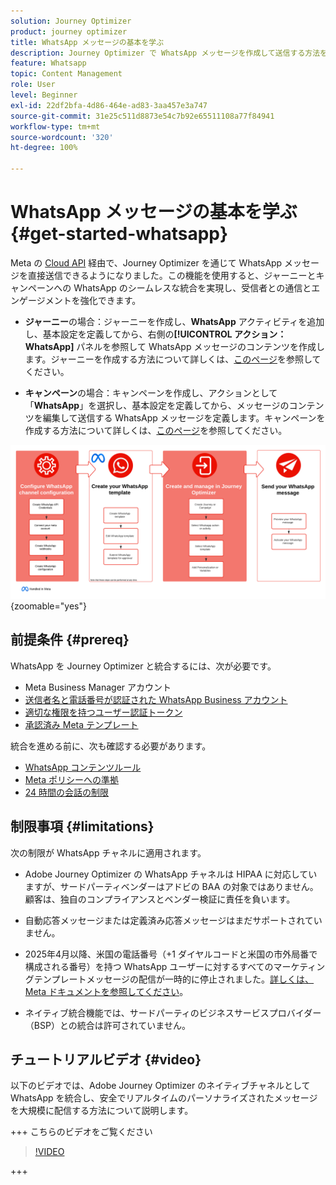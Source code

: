 ```yaml
---
solution: Journey Optimizer
product: journey optimizer
title: WhatsApp メッセージの基本を学ぶ
description: Journey Optimizer で WhatsApp メッセージを作成して送信する方法を学ぶ
feature: Whatsapp
topic: Content Management
role: User
level: Beginner
exl-id: 22df2bfa-4d86-464e-ad83-3aa457e3a747
source-git-commit: 31e25c511d8873e54c7b92e65511108a77f84941
workflow-type: tm+mt
source-wordcount: '320'
ht-degree: 100%

---
```


# WhatsApp メッセージの基本を学ぶ {#get-started-whatsapp}

Meta の [Cloud API](https://developers.facebook.com/docs/whatsapp/cloud-api/) 経由で、Journey Optimizer を通じて WhatsApp メッセージを直接送信できるようになりました。この機能を使用すると、ジャーニーとキャンペーンへの WhatsApp のシームレスな統合を実現し、受信者との通信とエンゲージメントを強化できます。

* **ジャーニー**&#x200B;の場合：ジャーニーを作成し、**WhatsApp** アクティビティを追加し、基本設定を定義してから、右側の&#x200B;**[!UICONTROL アクション：WhatsApp]** パネルを参照して WhatsApp メッセージのコンテンツを作成します。ジャーニーを作成する方法について詳しくは、[このページ](../building-journeys/journey-gs.md)を参照してください。

* **キャンペーン**&#x200B;の場合：キャンペーンを作成し、アクションとして「**WhatsApp**」を選択し、基本設定を定義してから、メッセージのコンテンツを編集して送信する WhatsApp メッセージを定義します。キャンペーンを作成する方法について詳しくは、[このページ](../campaigns/create-campaign.md#configure)を参照してください。

![](assets/do-not-localize/whatsapp-beta.png){zoomable="yes"}

## 前提条件 {#prereq}

WhatsApp を Journey Optimizer と統合するには、次が必要です。

* Meta Business Manager アカウント
* [送信者名と電話番号が認証された WhatsApp Business アカウント](https://developers.facebook.com/docs/whatsapp/overview/business-accounts/)
* [適切な権限を持つユーザー認証トークン](https://developers.facebook.com/blog/post/2022/12/05/auth-tokens/)
* [承認済み Meta テンプレート](https://developers.facebook.com/docs/whatsapp/message-templates/guidelines/)

統合を進める前に、次も確認する必要があります。

* [WhatsApp コンテンツルール](https://www.whatsapp.com/legal/messaging-guidelines)
* [Meta ポリシーへの準拠](https://www.whatsapp.com/legal)
* [24 時間の会話の制限](https://developers.facebook.com/docs/whatsapp/messaging-limits/)

## 制限事項 {#limitations}

次の制限が WhatsApp チャネルに適用されます。

* Adobe Journey Optimizer の WhatsApp チャネルは HIPAA に対応していますが、サードパーティベンダーはアドビの BAA の対象ではありません。顧客は、独自のコンプライアンスとベンダー検証に責任を負います。

* 自動応答メッセージまたは定義済み応答メッセージはまだサポートされていません。

* 2025年4月以降、米国の電話番号（+1 ダイヤルコードと米国の市外局番で構成される番号）を持つ WhatsApp ユーザーに対するすべてのマーケティングテンプレートメッセージの配信が一時的に停止されました。[詳しくは、Meta ドキュメントを参照してください](https://developers.facebook.com/docs/whatsapp/cloud-api/guides/send-message-templates#per-user-marketing-template-message-limits)。

* ネイティブ統合機能では、サードパーティのビジネスサービスプロバイダー（BSP）との統合は許可されていません。

## チュートリアルビデオ {#video}

以下のビデオでは、Adobe Journey Optimizer のネイティブチャネルとして WhatsApp を統合し、安全でリアルタイムのパーソナライズされたメッセージを大規模に配信する方法について説明します。

+++ こちらのビデオをご覧ください

>[!VIDEO](https://video.tv.adobe.com/v/3470244?learn=on)

+++

